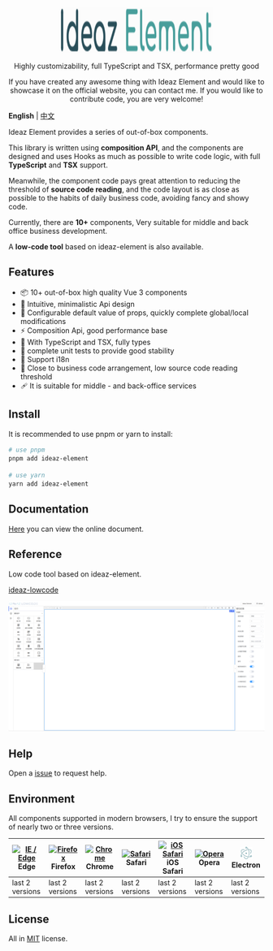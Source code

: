 <p align="center">
  <a href="https://github.com/NaiveSteven/ideaz-element" target="_blank" rel="noopener noreferrer">
    <img src="./docs/public/logo.svg" alt="Ideaz Element" width="300" height="90" style="width: 300px;height: 90px" />
  </a>
</p>

<p align="center">
  Highly customizability, full TypeScript and TSX, performance pretty good
</p>

<p align="center">
  If you have created any awesome thing with Ideaz Element and would like to showcase it on the official website, you can contact me. If you would like to contribute code, you are very welcome!
</p>

**English** | [中文](./README.zh-CN.md)

Ideaz Element provides a series of out-of-box components.

This library is written using **composition API**, and the components are designed and uses Hooks as much as possible to write code logic, with full **TypeScript** and **TSX** support.

Meanwhile, the component code pays great attention to reducing the threshold of **source code reading**, and the code layout is as close as possible to the habits of daily business code, avoiding fancy and showy code.

Currently, there are **10+** components, Very suitable for middle and back office business development.

A **low-code tool** based on ideaz-element is also available.

## Features

- 📦 10+ out-of-box high quality Vue 3 components
- 📐 Intuitive, minimalistic Api design
- 🔧 Configurable default value of props, quickly complete global/local modifications
- ⚡ Composition Api, good performance base
- 🔨 With TypeScript and TSX, fully types
- 💪 complete unit tests to provide good stability
- 🚩 Support i18n
- 👀 Close to business code arrangement, low source code reading threshold
- 🩹 It is suitable for middle - and back-office services

## Install

It is recommended to use pnpm or yarn to install:

```sh
# use pnpm
pnpm add ideaz-element

# use yarn
yarn add ideaz-element
```

## Documentation

[Here](https://naivesteven.github.io/ideaz-element/) you can view the online document.

## Reference

Low code tool based on ideaz-element.

[ideaz-lowcode](https://naivesteven.github.io/ideaz-lowcode/)

<img src="https://github.com/NaiveSteven/ideaz-lowcode/raw/main/packages/playground/src/assets/screenshot.png" alt="ideaz-lowcode" />

## Help

Open a [issue](https://github.com/NaiveSteven/ideaz-element/issues) to request help.

## Environment

All components supported in modern browsers, I try to ensure the support of nearly two or three versions.

| [<img src="https://raw.githubusercontent.com/alrra/browser-logos/master/src/edge/edge_48x48.png" alt="IE / Edge" width="24" height="24" />](http://godban.github.io/browsers-support-badges/)<br/>Edge | [<img src="https://raw.githubusercontent.com/alrra/browser-logos/master/src/firefox/firefox_48x48.png" alt="Firefox" width="24" height="24" />](http://godban.github.io/browsers-support-badges/)<br/>Firefox | [<img src="https://raw.githubusercontent.com/alrra/browser-logos/master/src/chrome/chrome_48x48.png" alt="Chrome" width="24" height="24" />](http://godban.github.io/browsers-support-badges/)<br/>Chrome | [<img src="https://raw.githubusercontent.com/alrra/browser-logos/master/src/safari/safari_48x48.png" alt="Safari" width="24" height="24" />](http://godban.github.io/browsers-support-badges/)<br/>Safari | [<img src="https://raw.githubusercontent.com/alrra/browser-logos/master/src/safari-ios/safari-ios_48x48.png" alt="iOS Safari" width="24" height="24" />](http://godban.github.io/browsers-support-badges/)<br/>iOS Safari | [<img src="https://raw.githubusercontent.com/alrra/browser-logos/master/src/opera/opera_48x48.png" alt="Opera" width="24" height="24" />](http://godban.github.io/browsers-support-badges/)<br/>Opera | [<img src="https://raw.githubusercontent.com/alrra/browser-logos/master/src/electron/electron_48x48.png" alt="Electron" width="24" height="24" />](http://godban.github.io/browsers-support-badges/)<br/>Electron |
| ------------------------------------------------------------------------------------------------------------------------------------------------------------------------------------------------------ | ------------------------------------------------------------------------------------------------------------------------------------------------------------------------------------------------------------- | --------------------------------------------------------------------------------------------------------------------------------------------------------------------------------------------------------- | --------------------------------------------------------------------------------------------------------------------------------------------------------------------------------------------------------- | ------------------------------------------------------------------------------------------------------------------------------------------------------------------------------------------------------------------------- | ----------------------------------------------------------------------------------------------------------------------------------------------------------------------------------------------------- | ----------------------------------------------------------------------------------------------------------------------------------------------------------------------------------------------------------------- |
| last 2 versions                                                                                                                                                                                        | last 2 versions                                                                                                                                                                                               | last 2 versions                                                                                                                                                                                           | last 2 versions                                                                                                                                                                                           | last 2 versions                                                                                                                                                                                                           | last 2 versions                                                                                                                                                                                       | last 2 versions                                                                                                                                                                                                   |

## License

All in [MIT](./LICENSE.md) license.
